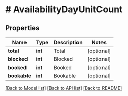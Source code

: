 # # AvailabilityDayUnitCount

## Properties

Name | Type | Description | Notes
------------ | ------------- | ------------- | -------------
**total** | **int** | Total | [optional] 
**blocked** | **int** | Blocked | [optional] 
**booked** | **int** | Booked | [optional] 
**bookable** | **int** | Bookable | [optional] 

[[Back to Model list]](../../README.md#documentation-for-models) [[Back to API list]](../../README.md#documentation-for-api-endpoints) [[Back to README]](../../README.md)


